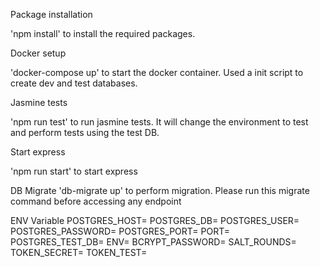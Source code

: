Package installation

'npm install' to install the required packages.

Docker setup

'docker-compose up' to start the docker container. Used a init script to create dev and test databases.

Jasmine tests

'npm run test' to run jasmine tests. It will change the environment to test and perform tests using the test DB. 

Start express

'npm run start' to start express

DB Migrate
'db-migrate up' to perform migration. Please run this migrate command before accessing any endpoint

ENV Variable
POSTGRES_HOST=
POSTGRES_DB=
POSTGRES_USER=
POSTGRES_PASSWORD=
POSTGRES_PORT=
PORT=
POSTGRES_TEST_DB=
ENV=
BCRYPT_PASSWORD=
SALT_ROUNDS=
TOKEN_SECRET=
TOKEN_TEST=